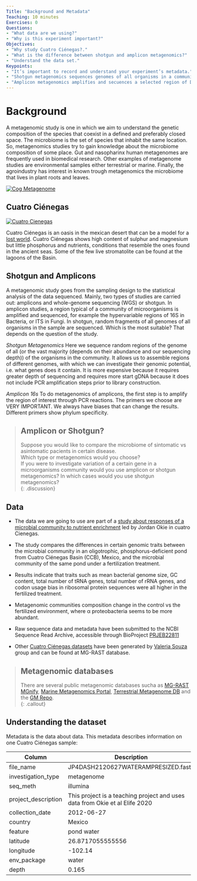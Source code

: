 ```yaml
---
Title: "Background and Metadata"
Teaching: 10 minutes
Exercises: 0
Questions:
- "What data are we using?"  
- "Why is this experiment important?"  
Objectives:
- "Why study Cuatro Ciénegas?."
- "What is the difference between shotgun and amplicon metagenomics?"  
- "Understand the data set."
Keypoints:
- "It’s important to record and understand your experiment’s metadata."  
- "Shotgun metagenomics sequences genomes of all organisms in a community."     
- "Amplicon metagenomics amplifies and secuences a selected region of DNA."   
---
```


# Background  
A metagenomic study is one in which we aim to understand the genetic composition 
of the species that coexist in a defined and preferably closed space. The microbiome
is the set of species that inhabit the same location. So, metagenomics studies try 
to gain knowledge about the microbiome composition of some place. Gut and nasopharinx 
human metagenomes are frequently used in biomedical research. Other examples of metagenome 
studies are environmental samples either terrestrial or marine. Finally, the agroindustry 
has interest in known trough metagenomics the microbiome that lives in plant roots and leaves.

<a href="{{ page.root }}/fig/metagenomic workflow.png">
  <img src="{{ page.root }}/fig/metagenomic workflow.png" alt="Cog Metagenome" />
</a>

## Cuatro Ciénegas  
<a href="{{ page.root }}/fig/md-01-data-Stromatolites.jpeg">
  <img src="{{ page.root }}/fig/md-01-data-Stromatolites.jpeg" alt="Cuatro Cienegas" />
</a>

Cuatro Ciénegas is an oasis in the mexican desert that can be a model for a 
[lost world](https://elifesciences.org/articles/38278).  Cuatro Ciénegas shows
high content of sulphur and magnesium but little phosphorus and nutrients, conditions 
that resemble the ones found in the ancient seas. Some of the few live stromatolite
can be found at the lagoons of the Basin.  
  
## Shotgun and Amplicons    
A metagenomic study goes from the sampling design to the statistical analysis of the data sequenced. 
Mainly, two types of studies are carried out: amplicons and whole-genome sequencing (WGS) or shotgun. 
In amplicon studies, a region typical of a community of microorganisms is amplified and sequenced, 
for example the hypervariable regions of 16S in Bacteria, or ITS in Fungi.  In shotgun, random fragments 
of all genomes of all organisms in the sample are sequenced. Which is the most suitable? 
That depends on the question of the study.  

*Shotgun Metagenomics* Here we sequence random regions of the genome of all (or the vast majority (depends on their
abundance and our sequencing depth)) of the organisms in the community.
It allows us to assemble regions of different genomes, with which we can investigate their genomic potential, i.e. what genes does it contain. It is more expensive because it requires greater depth of sequencing and requires more start gDNA because it does not include PCR amplification steps prior to library construction.

*Amplicon 16s* To do metagenomics of amplicons, the first step is to amplify the region of interest through PCR reactions.
The primers we choose are VERY IMPORTANT. We always have biases that can change the results. Different primers show phylum specificity. 



> ## Amplicon or Shotgun? 
>
> Suppose you would like to compare the microbiome of sintomatic vs asintomatic pacients in certain disease.  
> Which type or metagenomics would you choose?  
> If you were to investigate variation of a certain gene in a microorganisms community would you use amplicon
> or shotgun metagenomics?
> In which cases would you use shotgun metagenomics?  
{: .discussion}





## Data 
  - The data we are going to use are part of a 
  [study about responses of a microbial community to nutrient enrichment](https://elifesciences.org/articles/49816)
  led by Jordan Okie in cuatro Cienegas. 
   
   - The study compares the differences in certain genomic traits between the microbial community in an oligotrophic, 
  phosphorus-deficient pond from Cuatro Ciénegas Basin (CCB), Mexico, and the microbial community of the same pond under a fertilization treatment.
   
  - Results indicate that traits such as mean bacterial genome size, GC content, 
  total number of tRNA genes, total number of rRNA genes, and codon usage bias in 
  ribosomal protein sequences were all higher in the fertilized treatment.  
  
  - Metagenomic communities composition change in the control vs the 
  fertilized environment, where α proteobacteria seems to be more abundant.
  
  - Raw sequence data and metadata have been submitted to the NCBI Sequence Read 
  Archive, accessible through BioProject 
  [PRJEB22811](https://www.ncbi.nlm.nih.gov/sra/?term=PRJEB22811)
  
  - Other [Cuatro Ciénegas datasets](https://www.mg-rast.org/mgmain.html?mgpage=search&search=cuatro%20cienegas) have 
  been generated by [Valeria Souza](https://es.wikipedia.org/wiki/Valeria_Souza_Saldivar) group and can be found at MG-RAST database. 
  

> ## Metagenomic databases
> There are several public metagenomic databases sucha as [MG-RAST](https://www.mg-rast.org/index.html?stay=1)  
> [MGnify](https://www.ebi.ac.uk/metagenomics/), [Marine Metagenomics Portal](https://mmp.sfb.uit.no/), 
> [Terrestrial Metagenome DB](https://webapp.ufz.de/tmdb/) and the [GM Repo](https://gmrepo.humangut.info/home).   
{: .callout}


## Understanding the dataset  
Metadata is the data about data. This metadata describes information on one Cuatro Ciénegas sample:

| Column           | Description                                |
|------------------|--------------------------------------------|
| file_name	          | JP4DASH2120627WATERAMPRESIZED.fasta				|
| investigation_type	       | metagenome		|
| seq_meth            | illumina	|
| project_description	        |  This project is a teaching project and uses data from Okie et al Elife 2020			|
| collection_date       | 2012-06-27 |
| country          | Mexico |
| feature         | pond water |
| latitude              | 26.8717055555556	|  
| longitude        | -102.14|  
| env_package  |	water|  
| depth	| 0.165 |   





